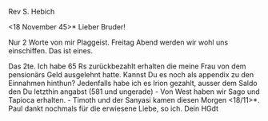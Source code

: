 Rev S. Hebich

 <18 November 45>*
Lieber Bruder!

Nur 2 Worte von mir Plaggeist. Freitag Abend werden wir wohl uns einschiffen. Das ist eines.

Das 2te. Ich habe 65 Rs zurückbezahlt erhalten die meine Frau von dem pensionärs Geld ausgelehnt hatte. Kannst Du es noch als appendix zu den Einnahmen hinthun? Jedenfalls habe ich es Irion gezahlt, ausser dem Saldo den Du letzthin angabst (581 und ungerade) - Von West haben wir Sago und Tapioca erhalten. - Timoth und der Sanyasi kamen diesen Morgen <18/11>*. Paul dankt nochmals für die erwiesene Liebe, so ich.
 Dein HGdt

